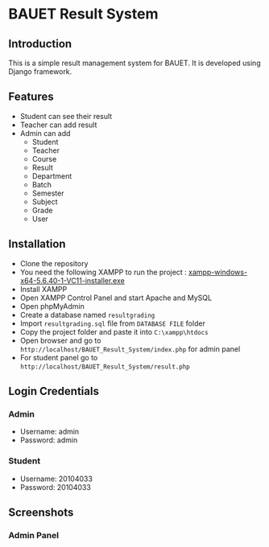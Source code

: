 # BAUET Result System

## Introduction

This is a simple result management system for BAUET. It is developed using Django framework.

## Features

- Student can see their result
- Teacher can add result
- Admin can add 
    - Student
    - Teacher
    - Course
    - Result
    - Department
    - Batch
    - Semester
    - Subject
    - Grade
    - User

## Installation

- Clone the repository
- You need the following XAMPP to run the project : <a href="https://github.com/mdarikrayhan/BAUET_Result_System/blob/main/Requried%20Softwares/xampp-windows-x64-5.6.40-1-VC11-installer.exe">xampp-windows-x64-5.6.40-1-VC11-installer.exe</a>
- Install XAMPP
- Open XAMPP Control Panel and start Apache and MySQL
- Open phpMyAdmin
- Create a database named `resultgrading`
- Import `resultgrading.sql` file from `DATABASE FILE` folder
- Copy the project folder and paste it into `C:\xampp\htdocs`
- Open browser and go to `http://localhost/BAUET_Result_System/index.php` for admin panel
- For student panel go to `http://localhost/BAUET_Result_System/result.php`

## Login Credentials

### Admin

- Username: admin
- Password: admin

### Student

- Username: 20104033
- Password: 20104033

## Screenshots

### Admin Panel